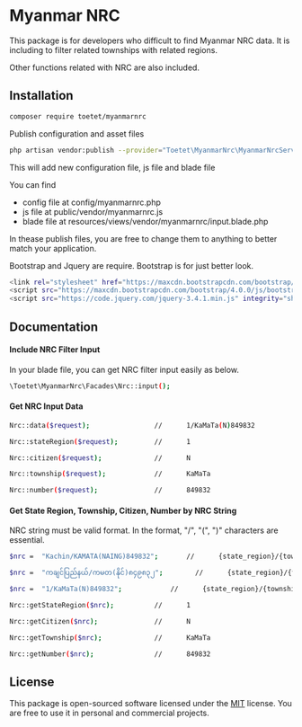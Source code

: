 # Myanmar NRC
This package is for developers who difficult to find Myanmar NRC data. It is including to filter related townships with related regions.

Other functions related with NRC are also included.

## Installation
```bash
composer require toetet/myanmarnrc
```

Publish configuration and asset files
```bash
php artisan vendor:publish --provider="Toetet\MyanmarNrc\MyanmarNrcServiceProvider"
```

This will add new configuration file, js file and blade file

You can find 
- config file at config/myanmarnrc.php
- js file at public/vendor/myanmarnrc.js
- blade file at resources/views/vendor/myanmarnrc/input.blade.php

In thease publish files, you are free to change them to anything to better match your application.

Bootstrap and Jquery are require. Bootstrap is for just better look.
```bash
<link rel="stylesheet" href="https://maxcdn.bootstrapcdn.com/bootstrap/4.0.0/css/bootstrap.min.css" integrity="sha384-Gn5384xqQ1aoWXA+058RXPxPg6fy4IWvTNh0E263XmFcJlSAwiGgFAW/dAiS6JXm" crossorigin="anonymous">
<script src="https://maxcdn.bootstrapcdn.com/bootstrap/4.0.0/js/bootstrap.min.js" integrity="sha384-JZR6Spejh4U02d8jOt6vLEHfe/JQGiRRSQQxSfFWpi1MquVdAyjUar5+76PVCmYl" crossorigin="anonymous"></script>
<script src="https://code.jquery.com/jquery-3.4.1.min.js" integrity="sha256-CSXorXvZcTkaix6Yvo6HppcZGetbYMGWSFlBw8HfCJo=" crossorigin="anonymous"></script>
```

## Documentation
#### Include NRC Filter Input
In your blade file, you can get NRC filter input easily as below.
```bash
\Toetet\MyanmarNrc\Facades\Nrc::input();
```

#### Get NRC Input Data
```bash
Nrc::data($request);				// 		1/KaMaTa(N)849832

Nrc::stateRegion($request);			//		1

Nrc::citizen($request);				//		N

Nrc::township($request);			//		KaMaTa

Nrc::number($request);				//		849832
```

#### Get State Region, Township, Citizen, Number by NRC String
NRC string must be valid format.
In the format, "/", "(", ")" characters are essential.
```bash
$nrc = 	"Kachin/KAMATA(NAING)849832";		//		{state_region}/{township}({citizen}){number}

$nrc = 	"ကချင်ပြည်နယ်/ကမတ(နိုင်)၈၄၉၈၃၂";		//		{state_region}/{township}({citizen}){number}

$nrc = 	"1/KaMaTa(N)849832";			//		{state_region}/{township}({citizen}){number}

Nrc::getStateRegion($nrc);			//		1

Nrc::getCitizen($nrc);				//		N

Nrc::getTownship($nrc);				//		KaMaTa

Nrc::getNumber($nrc);				//		849832
```

## License
This package is open-sourced software licensed under the [MIT](https://choosealicense.com/licenses/mit/) license.
You are free to use it in personal and commercial projects.
